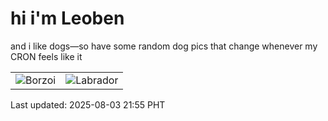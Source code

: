 # hi i'm Leoben

and i like dogs—so have some random dog pics that change whenever my CRON feels like it

|  |  |
|--------|----------|
| ![Borzoi](https://random-dog-vercel.vercel.app/api/random-borzoi?v=1754229358) | ![Labrador](https://random-dog-vercel.vercel.app/api/random-labrador?v=1754229358) |

Last updated: 2025-08-03 21:55 PHT
